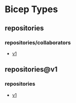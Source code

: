 # Bicep Types
## repositories
### repositories/collaborators
* [v1](github\repositories\v1/types.md#resource-repositoriescollaboratorsv1)

## repositories@v1
### repositories
* [v1](github\repositories\v1/types.md#resource-repositoriesv1)

